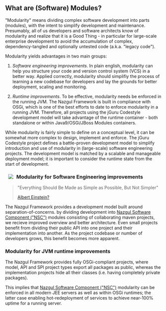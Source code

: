## What are (Software) Modules?

"Modularity" means dividing complex software development into parts (modules), with the intent to simplify
development and maintenance. Presumably, all of us developers and software architects know of modularity
and realize that it is a Good Thing - in particular for large-scale enterprise development to avoid the
accumulation of complex, dependency-tangled and optionally untested code (a.k.a. "legacy code").

Modularity yields advantages in two main groups:

1. *Software engineering improvements*. In plain english, modularity can help you structure your code and
   version control system (VCS) in a better way. Applied correctly, modularity should simplifiy the process of
   learning a new codebase for developers and lay the grounds for better deployment, scaling and monitoring.

2. *Runtime improvements*. To be effective, modularity needs be enforced in the running JVM.
   The Nazgul Framework is built in compliance with OSGi, which is one of the best efforts to date to enforce
   modularity in a running JVM. Therefore, all projects using the jGuru Codestyle development model will take
   advantage of the runtime container - both standalone or within Java9/OSGi/JBoss Modules containers.

While modularity is fairly simple to define on a conceptual level, it can be somewhat more complex to design,
implement and enforce. The jGuru Codestyle project defines a battle-proven development model to simplify 
introduction and use of modularity in (large-scale) software engineering projects. The development model is matched
by a scalable and manageable deployment model; it is important to consider the runtime state from the start
of development.

<img src="../images/plantuml/modularity_mavenProjects.png" style="float:left; margin:10px;" />

### Modularity for Software Engineering improvements

> "Everything Should Be Made as Simple as Possible, But Not Simpler"
>
> [Albert Einstein?](http://quoteinvestigator.com/2011/05/13/einstein-simple/ "Einstein quote")

The Nazgul Framework provides a development model built around separation-of-concerns.
by dividing development into [Nazgul Software Component ("NSC")](software_components.html) modules
consisting of collaborating maven projects, we recieve improved overview and better architecture.
Even small projects benefit from dividing their public API into one project and their implementation
into another. As the project codebase or number of developers grows, this benefit becomes more apparent.

### Modularity for JVM runtime improvements

The Nazgul Framework provides fully OSGi-compliant projects, where model, API and SPI project types export all
packages as public, whereas the implementation projects hide all their classes
(i.e. having completely private packages).

This implies that [Nazgul Software Component ("NSC")](software_components.html) modularity can be enforced in all
modern JEE servers as well as within OSGi runtimes; the latter case enabling hot-redeployment of services to achieve
near-100% uptime for a running server.